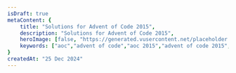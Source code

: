 ```yaml
---
isDraft: true
metaContent: {
    title: "Solutions for Advent of Code 2015",
    description: "Solutions for Advent of Code 2015",
    heroImage: [false, "https://generated.vusercontent.net/placeholder.svg"],
    keywords: ["aoc","advent of code","aoc 2015","advent of code 2015","puzzles"]
}
createdAt: "25 Dec 2024"
---
```


